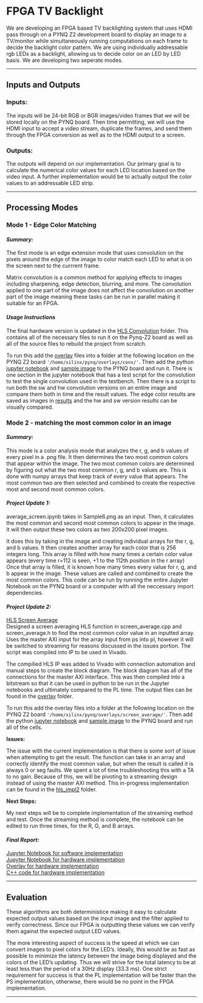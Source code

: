 # FPGA TV Backlight
We are developing an FPGA based TV backlighting system that uses HDMI pass through on a PYNQ Z2 development board to display an image to a TV/monitor while simultaneously running computations on each frame to decide the backlight color pattern. We are using individually addressable rgb LEDs as a backlight, allowing us to decide color on an LED by LED basis. We are developing two seperate modes. 

--------------------------------
## Inputs and Outputs
### Inputs:
The inputs will be 24-bit RGB or BGR images/video frames that we will be stored locally on the PYNQ board. Then time permitting, we will use the HDMI input to accept a video stream, duplicate the frames, and send them through the FPGA conversion as well as to the HDMI output to a screen. 

### Outputs:
The outputs will depend on our implementation. Our primary goal is to calculate the numerical color values for each LED location based on the video input. A further implementation would be to actually output the color values to an addressable LED strip.

--------------------------------
## Processing Modes
### Mode 1 - Edge Color Matching
#### *Summary:*
The first mode is an edge extension mode that uses convolution on the pixels around the edge of the image to color match each LED to what is on the screen next to the currrent frame.

Matrix convolution is a common method for applying effects to images including sharpening, edge detection, blurring, and more. The convolution applied to one part of the image does not affect the convolution on another part of the image meaning these tasks can be run in parallel making it suitable for an FPGA.

#### *Usage Instructions*
The final hardware version is updated in the [HLS Convolution](./edge_convolution/hls_conv/files) folder. This contains all of the necessary files to run it on the Pynq-Z2 board as well as all of the source files to rebuild the project from scratch.

To run this add the [overlay](./edge_convolution/hls_conv/files/overlay/) files into a folder at the following location on the PYNQ Z2 board `'/home/xilinx/pynq/overlays/conv/'`. Then add the python [jupyter notebook](./edge_convolution/hls_conv/edge_conv_hw_sw_comparison.ipynb) and [sample image](./edge_convolution/hls_conv/sample.jpg) to the PYNQ board and run it. There is one section in the jupyter notebook that has a test script for the convolution to test the single convolution used in the testbench. Then there is a script to run both the sw and hw convolution versions on an entire image and compare them both in time and the result values. The edge color results are saved as images in [results](./edge_convolution/hls_conv/results/) and the hw and sw version results can be visually compared. 

### Mode 2 - matching the most common color in an image
#### *Summary:*
This mode is a color analysis mode that analyzes the r, g, and b values of every pixel in a .png file. It then determines the two most common colors that appear within the image.
The two most common colors are determined by figuring out what the two most common r, g, and b values are. This is done with numpy arrays that keep track of every value that appears. The most common two are then selected and combined to create the respective most and second most common colors.

#### *Project Update 1:*

average_screen.ipynb takes in Sample6.png as an input. Then, it calculates the most common and second most common colors to appear in the image. It will then output these two colors as two 200x200 pixel images. 

It does this by taking in the image and creating individual arrays for the r, g, and b values. It then creates another array for each color that is 256 integers long. This array is filled with how many times a certain color value appears (every time r=112 is seen, +1 to the 112th position in the r array)
Once that array is filled, it is known how many times every value for r, g, and b appear in the image. These values are called and combined to create the most common colors. This code can be run by running the entire Jupyter Notebook on the PYNQ board or a computer with all the neccessary import dependencies.

#### *Project Update 2:*
[HLS Screen Average](./screen_average/)\
Designed a screen averaging HLS function in screen_average.cpp and screen_average.h to find the most common color value in an inputted array. Uses the master AXI input for the array input from ps into pl, however it will be switched to streaming for reasons discussed in the issues portion. The script was compiled into IP to be used in Vivado.

The compilied HLS IP was added to Vivado with connection automation and manual steps to create the block diagram. The block diagram has all of the connections for the master AXI interface. This was then compiled into a bitstream so that it can be used in python to be run in the Jupyter notebooks and ultimately compared to the PL time. The output files can be found in the [overlay](./screen_average/overlay/) folder.

To run this add the overlay files into a folder at the following location on the PYNQ Z2 board `'/home/xilinx/pynq/overlays/screen_average/'`. Then add the python [jupyter notebook](./screen_average/average_screen_hardware.ipynb) and [sample image](./screen_average/Sample6.png) to the PYNQ board and run all of the cells.


**Issues:** 

The issue with the current implementation is that there is some sort of issue when attempting to get the result. The function can take in an array and correctly identify the most common value, but when the result is called it is always 0 or seg faults. We spent a lot of time troubleshooting this with a TA to no gain. Because of this, we will be pivoting to a streaming design instead of using the master AXI method. This in-progress implementation can be found in the [hls_impl2](./screen_average/hls_impl2) folder.


**Next Steps:**

My next steps will be to complete implementation of the streaming method and test. Once the streaming method is complete, the notebook can be edited to run three times, for the R, G, and B arrays. 


#### *Final Report:*
[Jupyter Notebook for software implementation](./screen_average/average_screen.ipynb)\
[Jupyter Notebook for hardware implementation](./screen_average/average_screen_hardware3.ipynb)\
[Overlay for hardware implementation](./screen_average/overlay/)\
[C++ code for hardware implementation](./screen_average/hls_impl_final/)

--------------------------------

## Evaluation
These algorithms are both deterministice making it easy to calculate expected output values based on the input image and the filter applied to verify correctness. Since our FPGA is outputting these values we can verify them against the expected output LED values. 

The more interesting aspect of success is the speed at which we can convert images to pixel colors for the LED’s. Ideally, this would be as fast as possible to minimize the latency between the image being displayed and the colors of the LED’s updating. Thus we will strive for the total latency to be at least less than the period of a 30Hz display (33.3 ms). One strict requirement for success is that the PL implementation will be faster than the PS implementation, otherwise, there would be no point in the FPGA implementation.





--------------------------------
